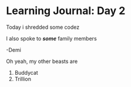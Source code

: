 # Learning Journal: Day 2

Today i shredded some codez

I also spoke to ***some*** family members

-Demi

Oh yeah, my other beasts are
1. Buddycat
2. Trillion

